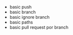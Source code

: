 - basic push
- basic branch
- basic ignore branch <developer>	
- basic paths
- basic pull request por branch

